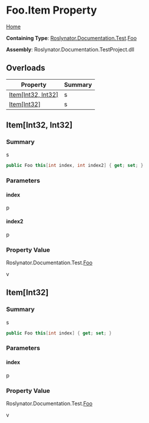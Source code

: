 # Foo\.Item Property

[Home](../../../../../README.md)

**Containing Type**: [Roslynator.Documentation.Test](../../README.md)\.[Foo](../README.md)

**Assembly**: Roslynator\.Documentation\.TestProject\.dll

## Overloads

| Property | Summary |
| -------- | ------- |
| [Item\[Int32, Int32\]](#Roslynator_Documentation_Test_Foo_Item_System_Int32_System_Int32_) | s |
| [Item\[Int32\]](#Roslynator_Documentation_Test_Foo_Item_System_Int32_) | s |

## Item\[Int32, Int32\]<a name="Roslynator_Documentation_Test_Foo_Item_System_Int32_System_Int32_"></a>

### Summary

s

```csharp
public Foo this[int index, int index2] { get; set; }
```

### Parameters

#### index

p

#### index2

p

### Property Value

Roslynator\.Documentation\.Test\.[Foo](../README.md)

v

## Item\[Int32\]<a name="Roslynator_Documentation_Test_Foo_Item_System_Int32_"></a>

### Summary

s

```csharp
public Foo this[int index] { get; set; }
```

### Parameters

#### index

p

### Property Value

Roslynator\.Documentation\.Test\.[Foo](../README.md)

v